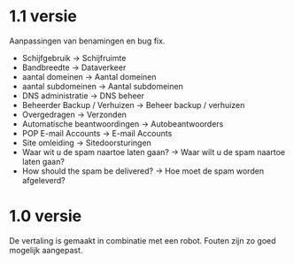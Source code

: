 # 1.1 versie

Aanpassingen van benamingen en bug fix.

- Schijfgebruik -> Schijfruimte
- Bandbreedte -> Dataverkeer
- aantal domeinen -> Aantal domeinen
- aantal subdomeinen -> Aantal subdomeinen
- DNS administratie -> DNS beheer
- Beheerder Backup / Verhuizen -> Beheer backup / verhuizen
- Overgedragen -> Verzonden
- Automatische beantwoordingen -> Autobeantwoorders
- POP E-mail Accounts -> E-mail Accounts
- Site omleiding -> Sitedoorsturingen
- Waar wit u de spam naartoe laten gaan? -> Waar wilt u de spam naartoe laten gaan?
- How should the spam be delivered? -> Hoe moet de spam worden afgeleverd?

# 1.0 versie 

De vertaling is gemaakt in combinatie met een robot. Fouten zijn zo goed mogelijk aangepast.
